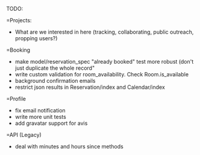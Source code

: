 TODO: 

=Projects:
* What are we interested in here (tracking, collaborating, public outreach, propping users?)

=Booking
* make model/reservation_spec "already booked" test more robust (don't just duplicate the whole record"
* write custom validation for room_availability. Check Room.is_available
* background confirmation emails
* restrict json results in Reservation/index and Calendar/index

=Profile
* fix email notification
* write more unit tests
* add gravatar support for avis

=API (Legacy)

* deal with minutes and hours since methods
